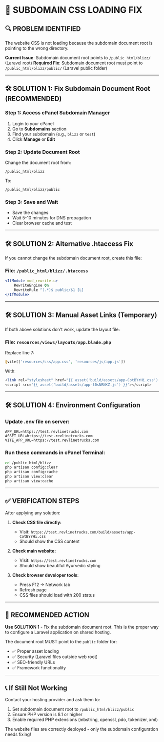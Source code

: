 # 🚨 SUBDOMAIN CSS LOADING FIX

## 🔍 **PROBLEM IDENTIFIED**
The website CSS is not loading because the subdomain document root is pointing to the wrong directory.

**Current Issue**: Subdomain document root points to `/public_html/blizz/` (Laravel root)
**Required Fix**: Subdomain document root must point to `/public_html/blizz/public/` (Laravel public folder)

---

## 🛠️ **SOLUTION 1: Fix Subdomain Document Root (RECOMMENDED)**

### **Step 1: Access cPanel Subdomain Manager**
1. Login to your cPanel
2. Go to **Subdomains** section
3. Find your subdomain (e.g., `blizz` or `test`)
4. Click **Manage** or **Edit**

### **Step 2: Update Document Root**
Change the document root from:
```
/public_html/blizz
```
To:
```
/public_html/blizz/public
```

### **Step 3: Save and Wait**
- Save the changes
- Wait 5-10 minutes for DNS propagation
- Clear browser cache and test

---

## 🛠️ **SOLUTION 2: Alternative .htaccess Fix**

If you cannot change the subdomain document root, create this file:

### **File: `/public_html/blizz/.htaccess`**
```apache
<IfModule mod_rewrite.c>
    RewriteEngine On
    RewriteRule ^(.*)$ public/$1 [L]
</IfModule>
```

---

## 🛠️ **SOLUTION 3: Manual Asset Links (Temporary)**

If both above solutions don't work, update the layout file:

### **File: `resources/views/layouts/app.blade.php`**
Replace line 7:
```php
@vite(['resources/css/app.css', 'resources/js/app.js'])
```

With:
```php
<link rel="stylesheet" href="{{ asset('build/assets/app-CotBYrHi.css') }}">
<script src="{{ asset('build/assets/app-l0sNRNKZ.js') }}"></script>
```

---

## 🛠️ **SOLUTION 4: Environment Configuration**

### **Update .env file on server:**
```env
APP_URL=https://test.revlinetrucks.com
ASSET_URL=https://test.revlinetrucks.com
VITE_APP_URL=https://test.revlinetrucks.com
```

### **Run these commands in cPanel Terminal:**
```bash
cd /public_html/blizz
php artisan config:clear
php artisan config:cache
php artisan view:clear
php artisan view:cache
```

---

## ✅ **VERIFICATION STEPS**

After applying any solution:

1. **Check CSS file directly:**
   - Visit: `https://test.revlinetrucks.com/build/assets/app-CotBYrHi.css`
   - Should show the CSS content

2. **Check main website:**
   - Visit: `https://test.revlinetrucks.com`
   - Should show beautiful Ayurvedic styling

3. **Check browser developer tools:**
   - Press F12 → Network tab
   - Refresh page
   - CSS files should load with 200 status

---

## 🎯 **RECOMMENDED ACTION**

**Use SOLUTION 1** - Fix the subdomain document root. This is the proper way to configure a Laravel application on shared hosting.

The document root MUST point to the `public` folder for:
- ✅ Proper asset loading
- ✅ Security (Laravel files outside web root)
- ✅ SEO-friendly URLs
- ✅ Framework functionality

---

## 📞 **If Still Not Working**

Contact your hosting provider and ask them to:
1. Set subdomain document root to `/public_html/blizz/public`
2. Ensure PHP version is 8.1 or higher
3. Enable required PHP extensions (mbstring, openssl, pdo, tokenizer, xml)

The website files are correctly deployed - only the subdomain configuration needs fixing!
